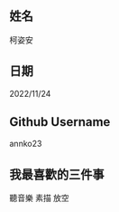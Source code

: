 姓名
----
柯姿安

日期
----
2022/11/24

Github Username
---------------
annko23

我最喜歡的三件事
---------------
聽音樂 素描 放空
